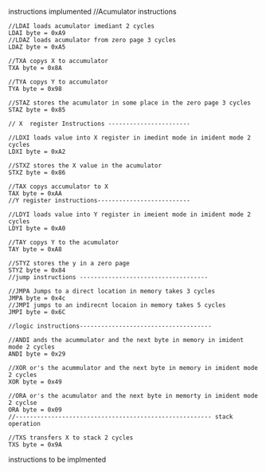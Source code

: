 


instructions implumented
	//Acumulator instructions

	//LDAI loads acumulator imediant 2 cycles
	LDAI byte = 0xA9
	//LDAZ loads acumulator from zero page 3 cycles
	LDAZ byte = 0xA5

	//TXA copys X to accumulator
	TXA byte = 0x8A

	//TYA copys Y to accumulator
	TYA byte = 0x98

	//STAZ stores the acumulator in some place in the zero page 3 cycles
	STAZ byte = 0x85

	// X  register Instructions -----------------------

	//LDXI loads value into X register in imedint mode in imident mode 2 cycles
	LDXI byte = 0xA2

	//STXZ stores the X value in the acumulator
	STXZ byte = 0x86

	//TAX copys accumulator to X
	TAX byte = 0xAA
	//Y register instructions--------------------------

	//LDYI loads value into Y register in imeient mode in imident mode 2 cycles
	LDYI byte = 0xA0

	//TAY copys Y to the acumulator
	TAY byte = 0xA8

	//STYZ stores the y in a zero page
	STYZ byte = 0x84
	//jump instructions ------------------------------------

	//JMPA Jumps to a direct location in memory takes 3 cycles
	JMPA byte = 0x4c
	//JMPI jumps to an indirecnt locaion in memory takes 5 cycles
	JMPI byte = 0x6C

	//logic instructions-------------------------------------

	//ANDI ands the acummulator and the next byte in memory in imident mode 2 cycles
	ANDI byte = 0x29

	//XOR or's the acummulator and the next byte in memory in imident mode 2 cycles
	XOR byte = 0x49

	//ORA or's the acumulator and the next byte in memorty in imident mode 2 cyclse
	ORA byte = 0x09
	//------------------------------------------------------- stack operation

	//TXS transfers X to stack 2 cycles
	TXS byte = 0x9A
instructions to be implmented
